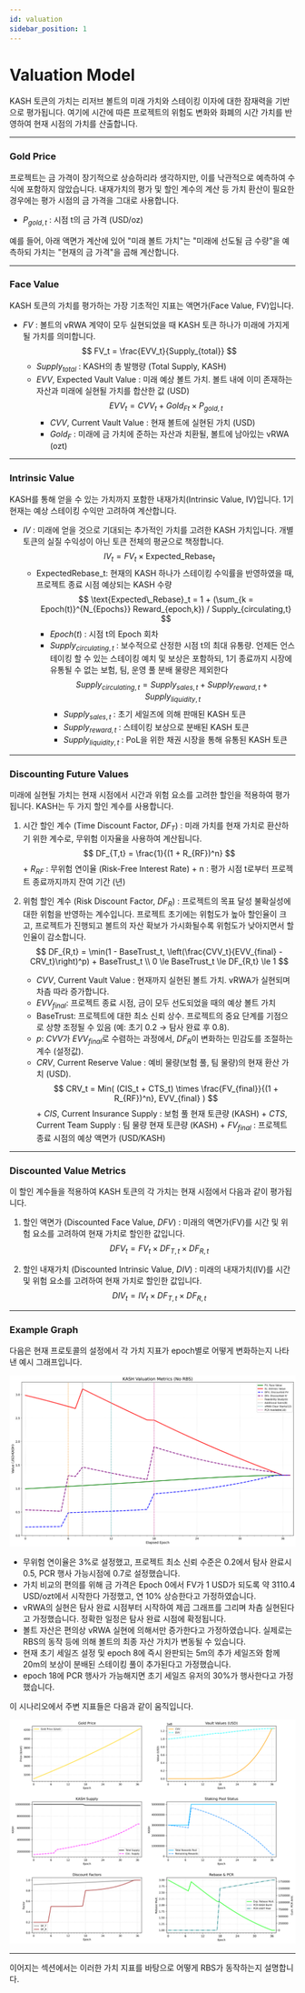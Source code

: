 ```yaml
---
id: valuation
sidebar_position: 1
---
```


# Valuation Model

KASH 토큰의 가치는 리저브 볼트의 미래 가치와 스테이킹 이자에 대한 잠재력을 기반으로 평가됩니다. 여기에 시간에 따른 프로젝트의 위험도 변화와 화폐의 시간 가치를 반영하여 현재 시점의 가치를 산출합니다.

---

### Gold Price

프로젝트는 금 가격이 장기적으로 상승하리라 생각하지만, 이를 낙관적으로 예측하여 수식에 포함하지 않았습니다. 내재가치의 평가 및 할인 계수의 계산 등 가치 환산이 필요한 경우에는 평가 시점의 금 가격을 그대로 사용합니다.

+ $P_{gold, t}$ : 시점 t의 금 가격 (USD/oz)

예를 들어, 아래 액면가 계산에 있어 "미래 볼트 가치"는 "미래에 선도될 금 수량"을 예측하되 가치는 "현재의 금 가격"을 곱해 계산합니다.

---

### Face Value

KASH 토큰의 가치를 평가하는 가장 기초적인 지표는 액면가(Face Value, FV)입니다.

+ $FV$ : 볼트의 vRWA 계약이 모두 실현되었을 때 KASH 토큰 하나가 미래에 가지게 될 가치를 의미합니다.
    $$
    FV_t = \frac{EVV_t}{Supply_{total}}
    $$
    + $Supply_{total}$ : KASH의 총 발행량 (Total Supply, KASH)
    + $EVV$, Expected Vault Value : 미래 예상 볼트 가치. 볼트 내에 이미 존재하는 자산과 미래에 실현될 가치를 합산한 값 (USD)
        $$
        EVV_t = CVV_t + {Gold_F}_t \times P_{gold, t}
        $$
        + $CVV$, Current Vault Value : 현재 볼트에 실현된 가치 (USD)
        + $Gold_F$ : 미래에 금 가치에 준하는 자산과 치환될, 볼트에 남아있는 vRWA (ozt)

---

### Intrinsic Value

KASH를 통해 얻을 수 있는 가치까지 포함한 내재가치(Intrinsic Value, IV)입니다. 1기 현재는 예상 스테이킹 수익만 고려하여 계산합니다.

+ $IV$ : 미래에 얻을 것으로 기대되는 추가적인 가치를 고려한 KASH 가치입니다. 개별 토큰의 실질 수익성이 아닌 토큰 전체의 평균으로 책정합니다.
    $$
    IV_t = FV_t \times \text{Expected\_Rebase}_t
    $$
    + ExpectedRebase_t: 현재의 KASH 하나가 스테이킹 수익률을 반영하였을 때, 프로젝트 종료 시점 예상되는 KASH 수량
        $$
        \text{Expected\_Rebase}_t = 1 + (\sum_{k = Epoch(t)}^{N_{Epochs}} Reward_{epoch,k}) / Supply_{circulating,t}
        $$
        + $Epoch(t)$ : 시점 t의 Epoch 회차
        + $Supply_{circulating,t}$ : 보수적으로 산정한 시점 t의 최대 유통량. 언제든 언스테이킹 할 수 있는 스테이킹 예치 및 보상은 포함하되, 1기 종료까지 시장에 유통될 수 없는 보험, 팀, 운영 풀 분배 물량은 제외한다
            $$
            Supply_{circulating,t} = Supply_{sales,t} + Supply_{reward,t} + Supply_{liquidity,t}
            $$
            + $Supply_{sales,t}$ : 초기 세일즈에 의해 판매된 KASH 토큰
            + $Supply_{reward,t}$ : 스테이킹 보상으로 분배된 KASH 토큰
            + $Supply_{liquidity,t}$ : PoL을 위한 채권 시장을 통해 유통된 KASH 토큰

---

### Discounting Future Values

미래에 실현될 가치는 현재 시점에서 시간과 위험 요소를 고려한 할인을 적용하여 평가됩니다. KASH는 두 가지 할인 계수를 사용합니다.

1.  시간 할인 계수 (Time Discount Factor, $DF_T$) : 미래 가치를 현재 가치로 환산하기 위한 계수로, 무위험 이자율을 사용하여 계산됩니다.
    $$
    DF_{T,t} = \frac{1}{(1 + R_{RF})^n}
    $$
        + $R_{RF}$ : 무위험 연이율 (Risk-Free Interest Rate)
        + n : 평가 시점 t로부터 프로젝트 종료까지까지 잔여 기간 (년)

2.  위험 할인 계수 (Risk Discount Factor, $DF_R$) : 프로젝트의 목표 달성 불확실성에 대한 위험을 반영하는 계수입니다. 프로젝트 초기에는 위험도가 높아 할인율이 크고, 프로젝트가 진행되고 볼트의 자산 확보가 가시화될수록 위험도가 낮아지면서 할인율이 감소합니다.
    $$
    DF_{R,t} = \min(1 - BaseTrust_t, \left(\frac{CVV_t}{EVV_{final} - CRV_t}\right)^p) + BaseTrust_t \\
    0 \le BaseTrust_t \le DF_{R,t} \le 1
    $$
    + $CVV$, Current Vault Value : 현재까지 실현된 볼트 가치. vRWA가 실현되며 차츰 따라 증가합니다.
    + $EVV_{final}$: 프로젝트 종료 시점, 금이 모두 선도되었을 때의 예상 볼트 가치
    + $\text{BaseTrust}$: 프로젝트에 대한 최소 신뢰 상수. 프로젝트의 중요 단계를 기점으로 상향 조정될 수 있음 (예: 초기 0.2 $\rightarrow$ 탐사 완료 후 0.8).
    + $p$: $CVV$가 $EVV_{final}$로 수렴하는 과정에서, $DF_R$이 변화하는 민감도를 조절하는 계수 (설정값).
    + $CRV$, Current Reserve Value : 예비 물량(보험 풀, 팀 물량)의 현재 환산 가치 (USD).
        $$
        CRV_t = Min( (CIS_t + CTS_t) \times \frac{FV_{final}}{(1 + R_{RF})^n}, EVV_{final} )
        $$
            + $CIS$, Current Insurance Supply : 보험 풀 현재 토큰량 (KASH)
            + $CTS$, Current Team Supply : 팀 물량 현재 토큰량 (KASH)
            + $FV_{final}$ : 프로젝트 종료 시점의 예상 액면가 (USD/KASH)

---

### Discounted Value Metrics

이 할인 계수들을 적용하여 KASH 토큰의 각 가치는 현재 시점에서 다음과 같이 평가됩니다.

1.  할인 액면가 (Discounted Face Value, $DFV$) : 미래의 액면가(FV)를 시간 및 위험 요소를 고려하여 현재 가치로 할인한 값입니다.
    $$
    DFV_t = FV_t \times DF_{T,t} \times DF_{R,t}
    $$

2.  할인 내재가치 (Discounted Intrinsic Value, $DIV$) : 미래의 내재가치(IV)를 시간 및 위험 요소를 고려하여 현재 가치로 할인한 값입니다.
    $$
    DIV_t = IV_t \times DF_{T,t} \times DF_{R,t}
    $$

---

### Example Graph

다음은 현재 프로토콜의 설정에서 각 가치 지표가 epoch별로 어떻게 변화하는지 나타낸 예시 그래프입니다. 

![KASH Valuation Graph](/img/kash_valuation_main_no_rbs.png)

+ 무위험 연이율은 3%로 설정했고, 프로젝트 최소 신뢰 수준은 0.2에서 탐사 완료시 0.5, PCR 행사 가능시점에 0.7로 설정했습니다.
+ 가치 비교의 편의를 위해 금 가격은 Epoch 0에서 FV가 1 USD가 되도록 약 3110.4 USD/ozt에서 시작한다 가정했고, 연 10% 상승한다고 가정하였습니다.
+ vRWA의 실현은 탐사 완료 시점부터 시작하여 제곱 그래프를 그리며 차츰 실현된다고 가정했습니다. 정확한 일정은 탐사 완료 시점에 확정됩니다.
+ 볼트 자산은 편의상 vRWA 실현에 의해서만 증가한다고 가정하였습니다. 실제로는 RBS의 동작 등에 의해 볼트의 최종 자산 가치가 변동될 수 있습니다.
+ 현재 초기 세일즈 설정 및 epoch 8에 즉시 완판되는 5m의 추가 세일즈와 함께 20m의 보상이 분배된 스테이킹 풀이 추가된다고 가정했습니다.
+ epoch 18에 PCR 행사가 가능해지면 초기 세일즈 유저의 30%가 행사한다고 가정했습니다.

이 시나리오에서 주변 지표들은 다음과 같이 움직입니다.

![KASH Valuation Graph](/img/kash_valuation_sub_metrics.png)

---

이어지는 섹션에서는 이러한 가치 지표를 바탕으로 어떻게 RBS가 동작하는지 설명합니다.